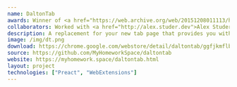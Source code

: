 ```yaml
---
name: DaltonTab
awards: Winner of <a href="https://web.archive.org/web/20151208011113/https://tigerhacks.com/">TigerHacks 2015</a> Hackathon
collaborators: Worked with <a href="http://alex.studer.dev">Alex Studer</a>
description: A replacement for your new tab page that provides you with at-a-glance information about your upcoming classes and homework.
image: /img/dt.png
download: https://chrome.google.com/webstore/detail/daltontab/ggfjkmflbbjndabmnngilkfpmdegbfkm
source: https://github.com/MyHomeworkSpace/daltontab
website: https://myhomework.space/daltontab.html
layout: project
technologies: ["Preact", "WebExtensions"]
---
```

